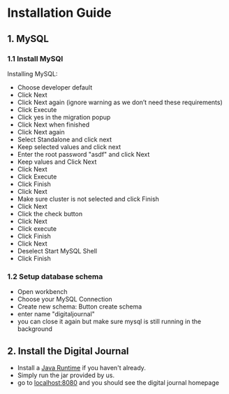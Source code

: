 # Installation Guide

## 1. MySQL

### 1.1 Install MySQl

Installing MySQL:
-	Choose developer default
-	Click Next
-	Click Next again (ignore warning as we don’t need these requirements)
-	Click Execute
-	Click yes in the migration popup
-	Click Next when finished
-	Click Next again
-	Select Standalone and click next
-	Keep selected values and click next
-	Enter the root password "asdf" and click Next
-	Keep values and Click Next
-	Click Next
-	Click Execute
-	Click Finish
-	Click Next
-	Make sure cluster is not selected and click Finish
-	Click Next
-	Click the check button
-	Click Next
-	Click execute
-	Click Finish
-	Click Next
-	Deselect Start MySQL Shell
-	Click Finish

### 1.2 Setup database schema

-   Open workbench
-   Choose your MySQL Connection
-   Create new schema: Button create schema 
-   enter name "digitaljournal"
- you can close it again but make sure mysql is still running in the background 



## 2. Install the Digital Journal

-   Install a [Java Runtime](https://www.java.com/de/) if you haven't already.
-   Simply run the jar provided by us.
-   go to [localhost:8080](http://localhost:8080/) and you should see the digital journal homepage

